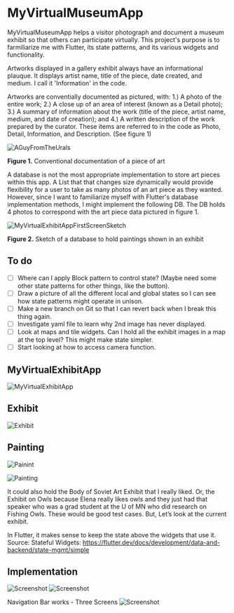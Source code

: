 # MyVirtualMuseumApp
MyVirtualMuseumApp helps a visitor photograph and document a museum exhibit so that others can participate virtually. 
This project's purpose is to farmiliarize me with Flutter, its state patterns, and its various widgets and functionality.

Artworks displayed in a gallery exhibit always have an informational plauque. It displays artist name, title of the piece, date created, and medium. I call it 'Information' in the code.

Artworks are conventially documented as pictured, with: 1.) A photo of the entire work; 2.) A close up of an area of interest (known as a Detail photo); 3.) A summary of information about the work (title of the piece, artist name, medium, and date of creation); and 4.) A written description of the work prepared by the curator. These items are referred to in the code as Photo, Detail, Information, and Description. (See figure 1)

![AGuyFromTheUrals](https://raw.githubusercontent.com/heathermortensen/MyVirtualMuseumApp/master/images/AManFromTheUrals.png)

**Figure 1.** Conventional documentation of a piece of art

A database is not the most appropriate implementation to store art pieces within this app. A List that that changes size dynamically would provide flexibility for a user to take as many photos of an art piece as they wanted. However, since I want to familiarize myself with Flutter's database implementation methods, I might implement the following DB. The DB holds 4 photos to correspond with the art piece data pictured in figure 1.

![MyVirtualExhibitAppFirstScreenSketch](https://raw.githubusercontent.com/heathermortensen/MyVirtualMuseumApp/master/images/databaseImage2.png) 

**Figure 2.** Sketch of a database to hold paintings shown in an exhibit

To do
------------------------
- [  ] Where can I apply Block pattern to control state? (Maybe need some other state patterns for other things, like the button). 
- [  ] Draw a picture of all the different local and global states so I can see how state patterns might operate in unison.
- [  ] Make a new branch on Git so that I can revert back when I break this thing again.
- [  ] Investigate yaml file to learn why 2nd image has never displayed.
- [  ] Look at maps and tile widgets. Can I hold all the exhibit images in a map at the top level? This might make state simpler.
- [  ] Start looking at how to access camera function.

MyVirtualExhibitApp
------------------------
![MyVirtualExhibitApp](https://raw.githubusercontent.com/heathermortensen/MyVirtualMuseumApp/master/images/WidgetTreeApp.png)


Exhibit
------------------------
![Exhibit](https://raw.githubusercontent.com/heathermortensen/MyVirtualMuseumApp/master/images/WidgetTreeExhibit.png)

Painting
------------------------

![Painint](https://raw.githubusercontent.com/heathermortensen/MyVirtualMuseumApp/master/images/WidgetTreePainting.png)

![Painting](https://raw.githubusercontent.com/heathermortensen/MyVirtualMuseumApp/master/images/PaintingWidgetLifecycle.png)

It could also hold the Body of Soviet Art Exhibit that I really liked.
Or, the Exhibit on Owls because Elena really likes owls and they just had that speaker who was a grad student at the U of MN who did research on Fishing Owls.
These would be good test cases. 
But, Let’s look at the current exhibit.

In Flutter, it makes sense to keep the state above the widgets that use it. Source: Stateful Widgets: https://flutter.dev/docs/development/data-and-backend/state-mgmt/simple

## Implementation

![Screenshot](https://raw.githubusercontent.com/heathermortensen/MyVirtualMuseumApp/master/images/ScreenShotSketchForMyApp.png)
![Screenshot](https://raw.githubusercontent.com/heathermortensen/MyVirtualMuseumApp/master/images/artToDO.png)

Navigation Bar works - Three Screens
![Screenshot](https://raw.githubusercontent.com/heathermortensen/MyVirtualMuseumApp/master/images/NavBarScreenshot.png)


